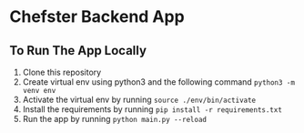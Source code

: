 # Chefster Backend App

## To Run The App Locally

1. Clone this repository
2. Create virtual env using python3 and the following command `python3 -m venv env`
3. Activate the virtual env by running `source ./env/bin/activate`
4. Install the requirements by running `pip install -r requirements.txt`
5. Run the app by running `python main.py --reload`